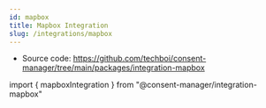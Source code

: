```yaml
---
id: mapbox
title: Mapbox Integration
slug: /integrations/mapbox
---
```


- Source code: https://github.com/techboi/consent-manager/tree/main/packages/integration-mapbox

import { mapboxIntegration } from "@consent-manager/integration-mapbox"

<IntegrationProfile integration={mapboxIntegration({})} />

